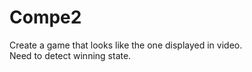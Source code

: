 # Compe2
Create a game that looks like the one displayed in video. </br>
Need to detect winning state.
